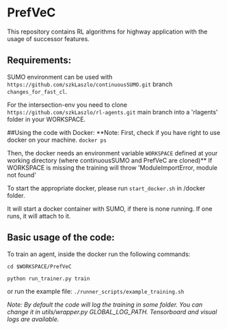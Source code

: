 # PrefVeC
This repository contains RL algorithms for highway application with the usage of successor features. 

## Requirements:
SUMO environment can be used with `https://github.com/szkLaszlo/continuousSUMO.git` branch `changes_for_fast_cl`.

For the intersection-env you need to clone `https://github.com/szkLaszlo/rl-agents.git` main branch into a 'rlagents' folder in your WORKSPACE.

##Using the code with Docker:
**Note: First, check if you have right to use docker on your machine.
```docker ps```

Then, the docker needs an environment variable ```WORKSPACE``` defined at your working directory (where continuousSUMO and PrefVeC are cloned)**
If WORKSPACE is missing the training will throw 'ModuleImportError, module not found'

To start the appropriate docker, please run `start_docker.sh` in /docker folder.

It will start a docker container with SUMO, if there is none running. 
If one runs, it will attach to it.

## Basic usage of the code:
To train an agent, inside the docker run the following commands:

```cd $WORKSPACE/PrefVeC```

```python run_trainer.py train```

or run the example file:
```./runner_scripts/example_training.sh```

*Note:
By default the code will log the training in some folder.
You can change it in utils/wrapper.py GLOBAL_LOG_PATH.
Tensorboard and visual logs are available.*
